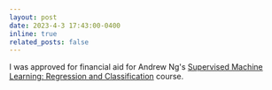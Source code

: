 ```yaml
---
layout: post
date: 2023-4-3 17:43:00-0400
inline: true
related_posts: false
---
```


I was approved for financial aid for Andrew Ng's [Supervised Machine Learning: Regression and Classification](https://www.coursera.org/learn/machine-learning?utm_medium=sem&utm_source=gg&utm_campaign=B2C_NAMER_machine-learning-introduction_stanford_FTCOF_specializations_country-US&campaignid=685340575&adgroupid=146515176429&device=c&keyword=&matchtype=&network=g&devicemodel=&adposition=&creativeid=650958766227&hide_mobile_promo&gclid=Cj0KCQjw8qmhBhClARIsANAtbodbbYb7ZCYqdXAkp2CC-T7aJovIEO13G_3oQXOqDZz8l1Vi3uqEpIgaAkJwEALw_wcB) course.